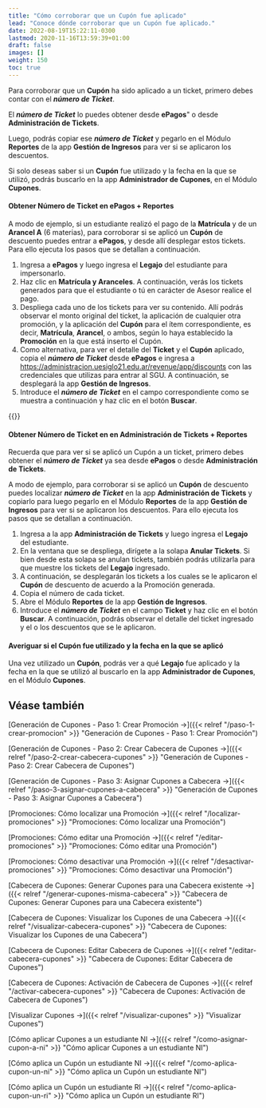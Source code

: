```yaml
---
title: "Cómo corroborar que un Cupón fue aplicado"
lead: "Conoce dónde corroborar que un Cupón fue aplicado."
date: 2022-08-19T15:22:11-0300
lastmod: 2020-11-16T13:59:39+01:00
draft: false
images: []
weight: 150
toc: true
---
```

Para corroborar que un **Cupón** ha sido aplicado a un ticket, primero debes contar con el **_número de Ticket_**.

El **_número de Ticket_** lo puedes obtener desde **ePagos**" o desde **Administración de Tickets**. 

Luego, podrás copiar ese **_número de Ticket_** y pegarlo en el Módulo **Reportes** de la app **Gestión de Ingresos** para ver si se aplicaron los descuentos.

Si solo deseas saber si un **Cupón** fue utilizado y la fecha en la que se utilizó, podrás buscarlo en la app **Administrador de Cupones**, en el Módulo **Cupones**.

#### Obtener Número de Ticket en ePagos + Reportes

A modo de ejemplo, si un estudiante realizó el pago de la **Matrícula** y de un **Arancel A** (6 materias), para corroborar si se aplicó un **Cupón** de descuento puedes entrar a **ePagos**, y desde allí desplegar estos tickets. Para ello ejecuta los pasos que se detallan a continuación.

1. Ingresa a **ePagos** y luego ingresa el **Legajo** del estudiante para impersonarlo.
2. Haz clic en **Matrícula y Aranceles**. A continuación, verás los tickets generados para que el estudiante o tú en carácter de Asesor realice el pago.
3. Despliega cada uno de los tickets para ver su contenido. Allí podrás observar el monto original del ticket, la aplicación de cualquier otra promoción, y la aplicación del **Cupón** para el ítem correspondiente, es decir, **Matrícula**, **Arancel**, o ambos, según lo haya establecido la **Promoción** en la que está inserto el Cupón.
4. Como alternativa, para ver el detalle del **Ticket** y el **Cupón** aplicado, copia el **_número de Ticket_** desde **ePagos** e ingresa a https://administracion.uesiglo21.edu.ar/revenue/app/discounts con las credenciales que utilizas para entrar al SGU. A continuación, se desplegará la app **Gestión de Ingresos**.
5. Introduce el **_número de Ticket_** en el campo correspondiente como se muestra a continuación y haz clic en el botón **Buscar**.


{{<note text="Un ticket podría tener aplicado un tipo de descuento promocional o general, un descuento como resultado de la aplicación de una <b>Cupón</b>, o ambos tipos de descuentos.">}}
</b>

#### Obtener Número de Ticket en en Administración de Tickets + Reportes

Recuerda que para ver si se aplicó un Cupón a un ticket, primero debes obtener el **_número de Ticket_** ya sea desde **ePagos** o desde **Administración de Tickets**.

A modo de ejemplo, para corroborar si se aplicó un **Cupón** de descuento puedes localizar **_número de Ticket_** en la app **Administración de Tickets** y copiarlo para luego pegarlo en el Módulo **Reportes** de la app **Gestión de Ingresos** para ver si se aplicaron los descuentos.
Para ello ejecuta los pasos que se detallan a continuación.

1. Ingresa a la app **Administración de Tickets** y luego ingresa el **Legajo** del estudiante.
2. En la ventana que se despliega, dirígete a la solapa **Anular Tickets**. Si bien desde esta solapa se anulan tickets, también podrás utilizarla para que muestre los tickets del **Legajo** ingresado.
3. A continuación, se desplegarán los tickets a los cuales se le aplicaron el **Cupón** de descuento de acuerdo a la Promoción generada.
4. Copia el número de cada ticket.
5. Abre el Módulo **Reportes** de la app **Gestión de Ingresos**.
6. Introduce el **_número de Ticket_** en el campo **Ticket** y haz clic en el botón **Buscar**. A continuación, podrás observar el detalle del ticket ingresado y el o los descuentos que se le aplicaron.

#### Averiguar si el Cupón fue utilizado y la fecha en la que se aplicó

Una vez utilizado un **Cupón**, podrás ver a qué **Legajo** fue aplicado y la fecha en la que se utilizó al buscarlo en la app **Administrador de Cupones**, en el Módulo **Cupones**.



## Véase también

[Generación de Cupones - Paso 1: Crear Promoción →]({{< relref "/paso-1-crear-promocion" >}} "Generación de Cupones - Paso 1: Crear Promoción")

[Generación de Cupones - Paso 2: Crear Cabecera de Cupones →]({{< relref "/paso-2-crear-cabecera-cupones" >}} "Generación de Cupones - Paso 2: Crear Cabecera de Cupones")

[Generación de Cupones - Paso 3: Asignar Cupones a Cabecera →]({{< relref "/paso-3-asignar-cupones-a-cabecera" >}} "Generación de Cupones - Paso 3: Asignar Cupones a Cabecera")

[Promociones: Cómo localizar una Promoción →]({{< relref "/localizar-promociones" >}} "Promociones: Cómo localizar una Promoción")

[Promociones: Cómo editar una Promoción →]({{< relref "/editar-promociones" >}} "Promociones: Cómo editar una Promoción")

[Promociones: Cómo desactivar una Promoción →]({{< relref "/desactivar-promociones" >}} "Promociones: Cómo desactivar una Promoción")

[Cabecera de Cupones: Generar Cupones para una Cabecera existente →]({{< relref "/generar-cupones-misma-cabecera" >}} "Cabecera de Cupones: Generar Cupones para una Cabecera existente")

[Cabecera de Cupones: Visualizar los Cupones de una Cabecera →]({{< relref "/visualizar-cabecera-cupones" >}} "Cabecera de Cupones: Visualizar los Cupones de una Cabecera")

[Cabecera de Cupones: Editar Cabecera de Cupones →]({{< relref "/editar-cabecera-cupones" >}} "Cabecera de Cupones: Editar Cabecera de Cupones")

[Cabecera de Cupones: Activación de Cabecera de Cupones →]({{< relref "/activar-cabecera-cupones" >}} "Cabecera de Cupones: Activación de Cabecera de Cupones")

[Visualizar Cupones →]({{< relref "/visualizar-cupones" >}} "Visualizar Cupones")

[Cómo aplicar Cupones a un estudiante NI →]({{< relref "/como-asignar-cupon-a-ni" >}} "Cómo aplicar Cupones a un estudiante NI")

[Cómo aplica un Cupón un estudiante NI →]({{< relref "/como-aplica-cupon-un-ni" >}} "Cómo aplica un Cupón un estudiante NI")

[Cómo aplica un Cupón un estudiante RI →]({{< relref "/como-aplica-cupon-un-ri" >}} "Cómo aplica un Cupón un estudiante RI")


